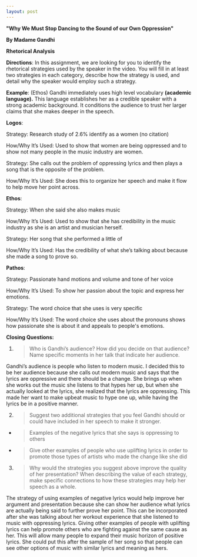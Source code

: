 ```yaml
---
layout: post
---
```

**"Why We Must Stop Dancing to the Sound of our Own Oppression"**

**By Madame Gandhi**

**Rhetorical Analysis**

**<span class="underline">Directions</span>**: In this assignment, we are looking for you to identify the rhetorical strategies used by the speaker in the video. You will fill in at least two strategies in each category, describe how the strategy is used, and detail why the speaker would employ such a strategy.

**<span class="underline">Example</span>**: (Ethos) Gandhi immediately uses high level vocabulary **(academic language).** This language establishes her as a credible speaker with a strong academic background. It conditions the audience to trust her larger claims that she makes deeper in the speech.

**<span class="underline">Logos</span>**:

Strategy: Research study of 2.6% identify as a women (no citation)

How/Why It’s Used: Used to show that women are being oppressed and to show not many people in the music industry are women.

Strategy: She calls out the problem of oppressing lyrics and then plays a song that is the opposite of the problem.

How/Why It’s Used: She does this to organize her speech and make it flow to help move her point across.

**<span class="underline">Ethos</span>**:

Strategy: When she said she also makes music

How/Why It’s Used: Used to show that she has credibility in the music industry as she is an artist and musician herself.

Strategy: Her song that she performed a little of

How/Why It’s Used: Has the credibility of what she’s talking about because she made a song to prove so.

**<span class="underline">Pathos</span>**:

Strategy: Passionate hand motions and volume and tone of her voice

How/Why It’s Used: To show her passion about the topic and express her emotions.

Strategy: The word choice that she uses is very specific

How/Why It’s Used: The word choice she uses about the pronouns shows how passionate she is about it and appeals to people's emotions.

**<span class="underline">Closing Questions:</span>**

1.  > Who is Gandhi’s audience? How did you decide on that audience? Name specific moments in her talk that indicate her audience.

Gandhi’s audience is people who listen to modern music. I decided this to be her audience because she calls out modern music and says that the lyrics are oppressive and there should be a change. She brings up when she works out the music she listens to that hypes her up, but when she actually looked at the lyrics, she realized that the lyrics are oppressing. This made her want to make upbeat music to hype one up, while having the lyrics be in a positive manner.

2.  > Suggest two additional strategies that you feel Gandhi should or could have included in her speech to make it stronger.

<!-- end list -->

  - > Examples of the negative lyrics that she says is oppressing to others

  - > Give other examples of people who use uplifting lyrics in order to promote those types of artists who made the change like she did

<!-- end list -->

3.  > Why would the strategies you suggest above improve the quality of her presentation? When describing the value of each strategy, make specific connections to how these strategies may help her speech as a whole.

The strategy of using examples of negative lyrics would help improve her argument and presentation because she can show her audience what lyrics are actually being said to further prove her point. This can be incorporated after she was talking about her workout experience that she listened to music with oppressing lyrics. Giving other examples of people with uplifting lyrics can help promote others who are fighting against the same cause as her. This will allow many people to expand their music horizon of positive lyrics. She could put this after the sample of her song so that people can see other options of music with similar lyrics and meaning as hers.
